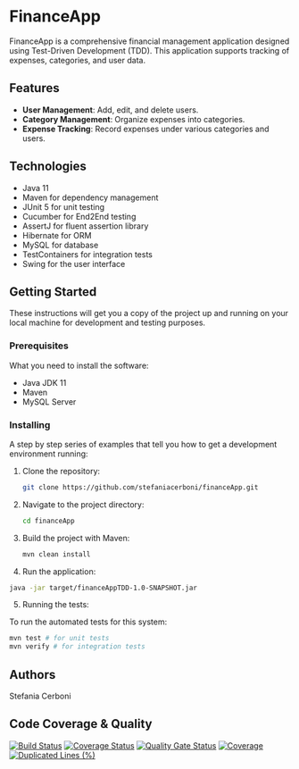 # FinanceApp

FinanceApp is a comprehensive financial management application designed using Test-Driven Development (TDD). This application supports tracking of expenses, categories, and user data.

## Features

- **User Management**: Add, edit, and delete users.
- **Category Management**: Organize expenses into categories.
- **Expense Tracking**: Record expenses under various categories and users.

## Technologies

- Java 11
- Maven for dependency management
- JUnit 5 for unit testing
- Cucumber for End2End testing
- AssertJ for fluent assertion library
- Hibernate for ORM
- MySQL for database
- TestContainers for integration tests
- Swing for the user interface


## Getting Started

These instructions will get you a copy of the project up and running on your local machine for development and testing purposes.

### Prerequisites

What you need to install the software:

- Java JDK 11
- Maven
- MySQL Server

### Installing

A step by step series of examples that tell you how to get a development environment running:

1. Clone the repository:
   ```bash
   git clone https://github.com/stefaniacerboni/financeApp.git
   ```
  
2. Navigate to the project directory:
   ```bash
   cd financeApp
   ```

3. Build the project with Maven:
   ```bash
   mvn clean install
   ```

4. Run the application:
```bash
java -jar target/financeAppTDD-1.0-SNAPSHOT.jar
```

5. Running the tests:
   
To run the automated tests for this system:

```bash
mvn test # for unit tests
mvn verify # for integration tests
```

## Authors
Stefania Cerboni 

## Code Coverage & Quality

[![Build Status](https://github.com/stefaniacerboni/financeApp/actions/workflows/maven.yml/badge.svg)](https://github.com/stefaniacerboni/financeApp/actions)
[![Coverage Status](https://coveralls.io/repos/github/stefaniacerboni/financeApp/badge.svg?branch=main)](https://coveralls.io/github/stefaniacerboni/financeApp?branch=main)
[![Quality Gate Status](https://sonarcloud.io/api/project_badges/measure?project=stefaniacerboni_financeApp&metric=alert_status)](https://sonarcloud.io/summary/new_code?id=stefaniacerboni_financeApp)
[![Coverage](https://sonarcloud.io/api/project_badges/measure?project=stefaniacerboni_financeApp&metric=coverage)](https://sonarcloud.io/summary/new_code?id=stefaniacerboni_financeApp)
[![Duplicated Lines (%)](https://sonarcloud.io/api/project_badges/measure?project=stefaniacerboni_financeApp&metric=duplicated_lines_density)](https://sonarcloud.io/summary/new_code?id=stefaniacerboni_financeApp)
